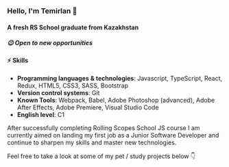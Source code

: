 <!--
**temir-cs/temir-cs** is a ✨ _special_ ✨ repository because its `README.md` (this file) appears on your GitHub profile.

Here are some ideas to get you started:

- 🔭 I’m currently working on ...
- 🌱 I’m currently learning ...
- 👯 I’m looking to collaborate on ...
- 🤔 I’m looking for help with ...
- 💬 Ask me about ...
- 📫 How to reach me: ...
- 😄 Pronouns: ...
- ⚡ Fun fact: ...
-->

### Hello, I'm Temirlan 👋
#### A fresh RS School graduate from Kazakhstan
##### 😉 Open to new opportunities
 
#### ⚡ Skills
- **Programming languages & technologies**: Javascript, TypeScript, React, Redux, HTML5, CSS3, SASS, Bootstrap
- **Version control systems**: Git
- **Known Tools**: Webpack, Babel, Adobe Photoshop (advanced), Adobe After Effects, Adobe Premiere, Visual Studio Code
- **English level**: C1

After successfully completing Rolling Scopes School JS course I am currently aimed on landing my first job as a Junior Software Developer and continue to sharpen my skills and master new technologies. 

Feel free to take a look at some of my pet / study projects below 👇









